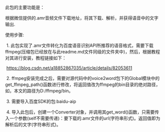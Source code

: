 此包的主要功能是：

​		根据微信提供的.amr音频文件下载地址，将其下载、解析，并获得语音中的文字输出.



使用步骤:

​		1. 此包实现了.amr文件转化为百度语音识别API所推荐的语音格式，需要下载ffmpeg(压缩包已经放在与此readme.md文件同级的文件夹中)，然后，根据教程对其进行安装，教程链接如下：

​		https://blog.csdn.net/a18852867035/article/details/82053611

​		2. ffmpeg安装完成之后，需要对源代码中的voice2word包下的Global模块中的get_ffmpeg_path()函数进行修改，将返回值改为ffmpeg的bin目录的绝对路径，如，本文的路径为D:/ffmpeg/bin。

​		3. 需要导入百度SDK的包:baidu-aip

​		4. 导入此包后，创建一个Converter对象，并调用其get_word()函数，只需要传入一个参数(self不需要传递)：要下载的.amr文件的url(字符串形式)。返回值即为解析后的文字(字符串形式)。